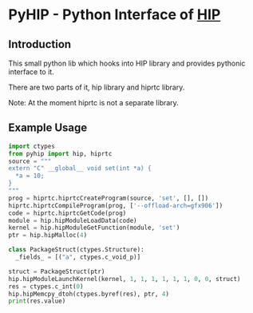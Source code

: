 # PyHIP - Python Interface of [HIP](https://github.com/ROCm-Developer-Tools/HIP)

## Introduction
This small python lib which hooks into HIP library and provides pythonic interface to it.

There are two parts of it, hip library and hiprtc library.

Note: At the moment hiprtc is not a separate library.

## Example Usage
```python
import ctypes
from pyhip import hip, hiprtc
source = """
extern "C" __global__ void set(int *a) {
  *a = 10;
}
"""
prog = hiprtc.hiprtcCreateProgram(source, 'set', [], [])
hiprtc.hiprtcCompileProgram(prog, ['--offload-arch=gfx906'])
code = hiprtc.hiprtcGetCode(prog)
module = hip.hipModuleLoadData(code)
kernel = hip.hipModuleGetFunction(module, 'set')
ptr = hip.hipMalloc(4)

class PackageStruct(ctypes.Structure):
  _fields_ = [("a", ctypes.c_void_p)]

struct = PackageStruct(ptr)
hip.hipModuleLaunchKernel(kernel, 1, 1, 1, 1, 1, 1, 0, 0, struct)
res = ctypes.c_int(0)
hip.hipMemcpy_dtoh(ctypes.byref(res), ptr, 4)
print(res.value)
```
